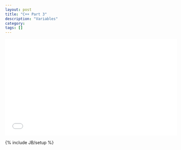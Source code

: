 ```yaml
---
layout: post
title: "C++ Part 3"
description: "Variables"
category: 
tags: []
---
```

<iframe width="560" height="315" src="//www.youtube.com/embed/ss1vKqM5018" frameborder="0" allowfullscreen></iframe>

{% include JB/setup %}
